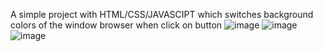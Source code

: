 A simple project with HTML/CSS/JAVASCIPT which switches background colors of the window browser when click on button
![image](https://github.com/Razvan1990/SimpleBackgroundChanger/assets/53650135/655f2632-372e-4510-a834-e9d2e44aa2c7)
![image](https://github.com/Razvan1990/SimpleBackgroundChanger/assets/53650135/1e679929-dd22-4081-a4bc-651a1b4dcd19)
![image](https://github.com/Razvan1990/SimpleBackgroundChanger/assets/53650135/51fc39c8-3824-43ff-8394-626fc635bd76)
